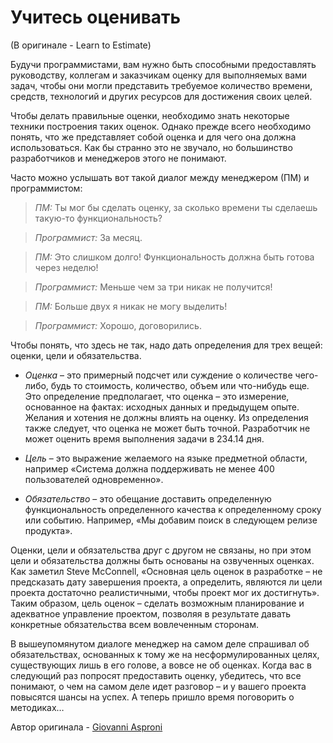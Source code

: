 # Учитесь оценивать
(В оригинале - Learn to Estimate)

Будучи программистами, вам нужно быть способными предоставлять руководству, коллегам и заказчикам оценку для выполняемых вами задач, чтобы они могли представить требуемое количество времени, средств, технологий и других ресурсов для достижения своих целей.

Чтобы делать правильные оценки, необходимо знать некоторые техники построения таких оценок. Однако прежде всего необходимо понять, что же представляет собой оценка и для чего она должна использоваться. Как бы странно это не звучало, но большинство разработчиков и менеджеров этого не понимают.

Часто можно услышать вот такой диалог между менеджером (ПМ) и программистом:

> *ПМ:* Ты мог бы сделать оценку, за сколько времени ты сделаешь такую-то функциональность?

> *Программист:* За месяц.

> *ПМ:* Это слишком долго! Функциональность должна быть готова через неделю!

> *Программист:* Меньше чем за три никак не получится!

> *ПМ:* Больше двух я никак не могу выделить!

> *Программист:* Хорошо, договорились.

Чтобы понять, что здесь не так, надо дать определения для трех вещей: оценки, цели и обязательства.

- *Оценка* – это примерный подсчет или суждение о количестве чего-либо, будь то стоимость, количество, объем или что-нибудь еще. Это определение предполагает, что оценка – это измерение, основанное на фактах: исходных данных и предыдущем опыте. Желания и хотения не должны влиять на оценку. Из определения также следует, что оценка не может быть точной. Разработчик не может оценить время выполнения задачи в 234.14 дня.

- *Цель* – это выражение желаемого на языке предметной области, например «Система должна поддерживать не менее 400 пользователей одновременно».

- *Обязательство* – это обещание доставить определенную функциональность определенного качества к определенному сроку или событию. Например, «Мы добавим поиск в следующем релизе продукта».

Оценки, цели и обязательства друг с другом не связаны, но при этом цели и обязательства должны быть основаны на озвученных оценках. Как заметил Steve McConnell, «Основная цель оценок в разработке – не предсказать дату завершения проекта, а определить, являются ли цели проекта достаточно реалистичными, чтобы проект мог их достигнуть». Таким образом, цель оценок – сделать возможным планирование и адекватное управление проектом, позволяя в результате давать конкретные обязательства всем вовлеченным сторонам.

В вышеупомянутом диалоге менеджер на самом деле спрашивал об обязательствах, основанных к тому же на несформулированных целях, существующих лишь в его голове, а вовсе не об оценках. Когда вас в следующий раз попросят предоставить оценку, убедитесь, что все понимают, о чем на самом деле идет разговор – и у вашего проекта повысятся шансы на успех. А теперь пришло время поговорить о методиках…

Автор оригинала - [Giovanni Asproni](http://programmer.97things.oreilly.com/wiki/index.php/Giovanni_Asproni)